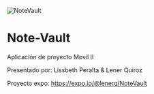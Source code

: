    ![NoteVault](https://user-images.githubusercontent.com/55729897/114631309-933a9d00-9c79-11eb-8574-f8f90d81aa1b.jpeg)
# Note-Vault
Aplicación de proyecto Movil II 

Presentado por: Lissbeth Peralta & Lener Quiroz

Proyecto expo: https://expo.io/@lenerq/NoteVault
